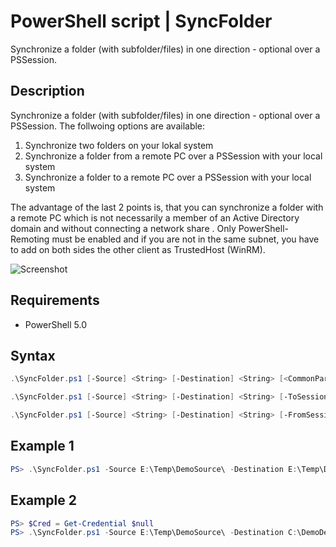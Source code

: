 # PowerShell script | SyncFolder

Synchronize a folder (with subfolder/files) in one direction - optional over a PSSession.

## Description

Synchronize a folder (with subfolder/files) in one direction - optional over a PSSession. 
The follwoing options are available:
      
1. Synchronize two folders on your lokal system
2. Synchronize a folder from a remote PC over a PSSession with your local system 
3. Synchronize a folder to a remote PC over a PSSession with your local system 

The advantage of the last 2 points is, that you can synchronize a folder with a remote PC which is not necessarily a member of an Active Directory domain and without connecting a network share . Only PowerShell-Remoting must be enabled and if you are not in the same subnet, you have to add on both sides the other client as TrustedHost (WinRM).

![Screenshot](Documentation/Images/SyncFolder.png?raw=true "SyncFolder")

## Requirements

  * PowerShell 5.0

## Syntax

```powershell
.\SyncFolder.ps1 [-Source] <String> [-Destination] <String> [<CommonParameters>]

.\SyncFolder.ps1 [-Source] <String> [-Destination] <String> [-ToSession] [-ComputerName] <String> [[-Credential] <PSCredential>] [<CommonParameters>]

.\SyncFolder.ps1 [-Source] <String> [-Destination] <String> [-FromSession] [-ComputerName] <String> [[-Credential] <PSCredential>] [<CommonParameters>]
```

## Example 1

```powershell
PS> .\SyncFolder.ps1 -Source E:\Temp\DemoSource\ -Destination E:\Temp\DemoDestination\ -Verbose
```

## Example 2

```powershell
PS> $Cred = Get-Credential $null
PS> .\SyncFolder.ps1 -Source E:\Temp\DemoSource\ -Destination C:\DemoDestination\ -ToSession -ComputerName TEST-DEVICE-01 -Credential $Cred -Verbose
```
